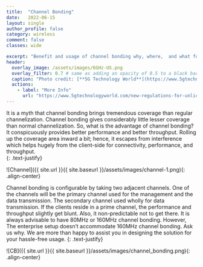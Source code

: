 ```yaml
---
title:  "Channel Bonding"
date:   2022-06-15
layout: single
author_profile: false
category: wireless
comment: false
classes: wide

excerpt: "Benefit and usage of channel bonding why, where,  and what for it is required"
header:
  overlay_image: /assets/images/6GHz-US.png
  overlay_filter: 0.7 # same as adding an opacity of 0.5 to a black background
  caption: "Photo credit: [**5G Technology World**](https://www.5gtechnologyworld.com/)"
  actions:
    - label: "More Info"
      url: "https://www.5gtechnologyworld.com/new-regulations-for-unlicensed-6-ghz-operation-explained/#:~:text=On%20April%2023%202020%2C%20the,of%20spectrum%20to%20unlicensed%20devices"
---
```



It is a myth that channel bonding brings tremendous coverage than regular channelization. Channel bonding gives considerably little lesser coverage than normal channelization. So, what is the advantage of channel bonding? It conspicuously provides better performance and better throughput. Rolling up the coverage area inward a bit; hence, it escapes from interference which helps hugely from the client-side for connectivity, performance, and throughput.  
{: .text-justify}

![Channel]({{ site.url }}{{ site.baseurl }}/assets/images/channel-1.png){: .align-center}

Channel bonding is configurable by taking two adjacent channels. One of the channels will be the primary channel used for the management and the data transmission. The secondary channel used wholly for data transmission. If the clients reside in a prime channel, the performance and throughput slightly get blunt. Also, it non-predictable not to get there. It is always advisable to have 80MHz or 160MHz channel bonding. However, The enterprise setup doesn’t accommodate 160MHz channel bonding. Ask us why. We are more than happy to assist you in designing the solution for your hassle-free usage. 
{: .text-justify}

![CB]({{ site.url }}{{ site.baseurl }}/assets/images/channel_bonding.png){: .align-center}